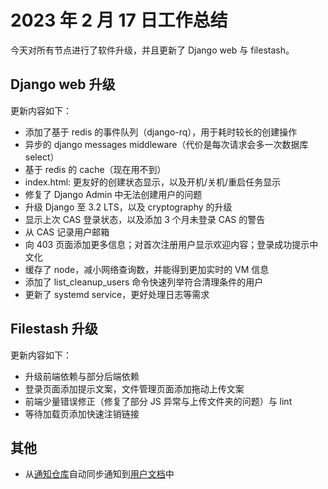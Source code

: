 # 2023 年 2 月 17 日工作总结

今天对所有节点进行了软件升级，并且更新了 Django web 与 filestash。

## Django web 升级

更新内容如下：

- 添加了基于 redis 的事件队列（django-rq），用于耗时较长的创建操作
- 异步的 django messages middleware（代价是每次请求会多一次数据库 select）
- 基于 redis 的 cache（现在用不到）
- index.html: 更友好的创建状态显示，以及开机/关机/重启任务显示
- 修复了 Django Admin 中无法创建用户的问题
- 升级 Django 至 3.2 LTS，以及 cryptography 的升级
- 显示上次 CAS 登录状态，以及添加 3 个月未登录 CAS 的警告
- 从 CAS 记录用户邮箱
- 向 403 页面添加更多信息；对首次注册用户显示欢迎内容；登录成功提示中文化
- 缓存了 node，减小网络查询数，并能得到更加实时的 VM 信息
- 添加了 list_cleanup_users 命令快速列举符合清理条件的用户
- 更新了 systemd service，更好处理日志等需求

## Filestash 升级

更新内容如下：

- 升级前端依赖与部分后端依赖
- 登录页面添加提示文案，文件管理页面添加拖动上传文案
- 前端少量错误修正（修复了部分 JS 异常与上传文件夹的问题）与 lint
- 等待加载页添加快速注销链接

## 其他

- 从[通知仓库](https://github.com/USTC-vlab/notifications)自动同步通知到[用户文档](https://vlab.ustc.edu.cn/docs/announcements/)中
